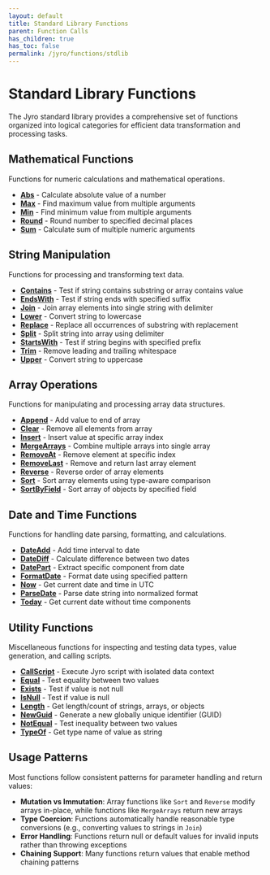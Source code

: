 ```yaml
---
layout: default
title: Standard Library Functions
parent: Function Calls
has_children: true
has_toc: false
permalink: /jyro/functions/stdlib
---
```


# Standard Library Functions

The Jyro standard library provides a comprehensive set of functions organized into logical categories for efficient data transformation and processing tasks.

## Mathematical Functions

Functions for numeric calculations and mathematical operations.

- [**Abs**](stdlib/math/abs/) - Calculate absolute value of a number
- [**Max**](stdlib/math/max/) - Find maximum value from multiple arguments
- [**Min**](stdlib/math/min/) - Find minimum value from multiple arguments
- [**Round**](stdlib/math/round/) - Round number to specified decimal places
- [**Sum**](stdlib/math/sum/) - Calculate sum of multiple numeric arguments

## String Manipulation

Functions for processing and transforming text data.

- [**Contains**](stdlib/string/contains/) - Test if string contains substring or array contains value
- [**EndsWith**](stdlib/string/endswith/) - Test if string ends with specified suffix
- [**Join**](stdlib/string/join/) - Join array elements into single string with delimiter
- [**Lower**](stdlib/string/lower/) - Convert string to lowercase
- [**Replace**](stdlib/string/replace/) - Replace all occurrences of substring with replacement
- [**Split**](stdlib/string/split/) - Split string into array using delimiter
- [**StartsWith**](stdlib/string/startswith/) - Test if string begins with specified prefix
- [**Trim**](stdlib/string/trim/) - Remove leading and trailing whitespace
- [**Upper**](stdlib/string/upper/) - Convert string to uppercase

## Array Operations

Functions for manipulating and processing array data structures.

- [**Append**](stdlib/array/append/) - Add value to end of array
- [**Clear**](stdlib/array/clear/) - Remove all elements from array
- [**Insert**](stdlib/array/insert/) - Insert value at specific array index
- [**MergeArrays**](stdlib/array/mergearrays/) - Combine multiple arrays into single array
- [**RemoveAt**](stdlib/array/removeat/) - Remove element at specific index
- [**RemoveLast**](stdlib/array/removelast/) - Remove and return last array element
- [**Reverse**](stdlib/array/reverse/) - Reverse order of array elements
- [**Sort**](stdlib/array/sort/) - Sort array elements using type-aware comparison
- [**SortByField**](stdlib/array/sortbyfield/) - Sort array of objects by specified field

## Date and Time Functions

Functions for handling date parsing, formatting, and calculations.

- [**DateAdd**](stdlib/dateandtime/dateadd/) - Add time interval to date
- [**DateDiff**](stdlib/dateandtime/datediff/) - Calculate difference between two dates
- [**DatePart**](stdlib/dateandtime/datepart/) - Extract specific component from date
- [**FormatDate**](stdlib/dateandtime/formatdate/) - Format date using specified pattern
- [**Now**](stdlib/dateandtime/now/) - Get current date and time in UTC
- [**ParseDate**](stdlib/dateandtime/parsedate/) - Parse date string into normalized format
- [**Today**](stdlib/dateandtime/today/) - Get current date without time components

## Utility Functions

Miscellaneous functions for inspecting and testing data types, value generation, and calling scripts.

- [**CallScript**](stdlib/utility/callscript/) - Execute Jyro script with isolated data context
- [**Equal**](stdlib/utility/equal/) - Test equality between two values
- [**Exists**](stdlib/utility/exists/) - Test if value is not null
- [**IsNull**](stdlib/utility/isnull/) - Test if value is null
- [**Length**](stdlib/utility/length/) - Get length/count of strings, arrays, or objects
- [**NewGuid**](stdlib/utility/newguid) - Generate a new globally unique identifier (GUID)
- [**NotEqual**](stdlib/utility/notequal/) - Test inequality between two values
- [**TypeOf**](stdlib/utility/typeof/) - Get type name of value as string

## Usage Patterns

Most functions follow consistent patterns for parameter handling and return values:

- **Mutation vs Immutation**: Array functions like `Sort` and `Reverse` modify arrays in-place, while functions like `MergeArrays` return new arrays
- **Type Coercion**: Functions automatically handle reasonable type conversions (e.g., converting values to strings in `Join`)
- **Error Handling**: Functions return null or default values for invalid inputs rather than throwing exceptions
- **Chaining Support**: Many functions return values that enable method chaining patterns